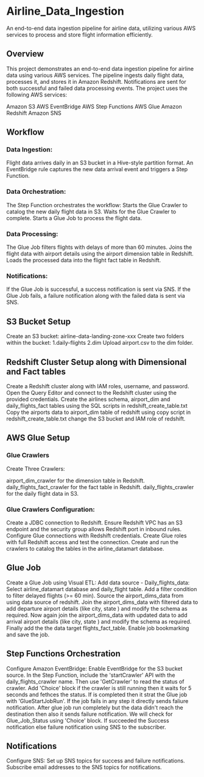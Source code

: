 # Airline_Data_Ingestion
An end-to-end data ingestion pipeline for airline data, utilizing various AWS services to process and store flight information efficiently.

## Overview
This project demonstrates an end-to-end data ingestion pipeline for airline data using various AWS services. The pipeline ingests daily flight data, processes it, and stores it in Amazon Redshift. Notifications are sent for both successful and failed data processing events. The project uses the following AWS services:

Amazon S3
AWS EventBridge
AWS Step Functions
AWS Glue
Amazon Redshift
Amazon SNS

## Workflow
### Data Ingestion:

Flight data arrives daily in an S3 bucket in a Hive-style partition format.
An EventBridge rule captures the new data arrival event and triggers a Step Function.

### Data Orchestration:

The Step Function orchestrates the workflow:
Starts the Glue Crawler to catalog the new daily flight data in S3.
Waits for the Glue Crawler to complete.
Starts a Glue Job to process the flight data.

### Data Processing:

The Glue Job filters flights with delays of more than 60 minutes.
Joins the flight data with airport details using the airport dimension table in Redshift.
Loads the processed data into the flight fact table in Redshift.

### Notifications:

If the Glue Job is successful, a success notification is sent via SNS.
If the Glue Job fails, a failure notification along with the failed data is sent via SNS.

## S3 Bucket Setup
Create an S3 bucket: airline-data-landing-zone-xxx
Create two folders within the bucket:
1.daily-flights
2.dim
Upload airport.csv to the dim folder.

## Redshift Cluster Setup along with Dimensional and Fact tables
Create a Redshift cluster along with IAM roles, username, and password.
Open the Query Editor and connect to the Redshift cluster using the provided credentials.
Create the airlines schema, airport_dim and daily_flights_fact tables using the SQL scripts in redshift_create_table.txt
Copy the airports data to airport_dim table of redshift using copy script in redshift_create_table.txt change the S3 bucket and IAM role of redshift.

## AWS Glue Setup
### Glue Crawlers
Create Three Crawlers:

airport_dim_crawler for the dimension table in Redshift.
daily_flights_fact_crawler for the fact table in Redshift.
daily_flights_crawler for the daily flight data in S3.
### Glue Crawlers Configuration:

Create a JDBC connection to Redshift.
Ensure Redshift VPC has an S3 endpoint and the security group allows Redshift port in inbound rules.
Configure Glue connections with Redshift credentials.
Create Glue roles with full Redshift access and test the connection.
Create and run the crawlers to catalog the tables in the airline_datamart database.

## Glue Job
Create a Glue Job using Visual ETL:
Add data source - Daily_flights_data: Select airline_datamart database and daily_flight table.
Add a filter condition to filter delayed flights (>= 60 min).
Source the airport_dims_data from using data source of redshift.
Join the airport_dims_data with filtered data to add departure airport details (like city, state ) and modify the schema as required.
Now again join the airport_dims_data with updated data to add arrival airport details (like city, state ) and modify the schema as required.
Finally add the the data target flights_fact_table.
Enable job bookmarking and save the job.

## Step Functions Orchestration
Configure Amazon EventBridge:
Enable EventBridge for the S3 bucket source.
In the Step Function, include the 'startCrawler' API with the daily_flights_crawler name.
Then use 'GetCrawler' to read the status of crawler.
Add 'Choice' block if the crawler is still running then it waits for 5 seconds and fethces the status. If is completed then it strat the Glue job with 'GlueStartJobRun'.
If the job fails in any step it directly sends faliure notification. After glue job run completely but the data didn't reach the destination then also it sends failure notification.
We will check for Glue_Job_Status using 'Choice' block. If succeeded the Success notification else failure notification using SNS to the subscriber.

## Notifications
Configure SNS:
Set up SNS topics for success and failure notifications.
Subscribe email addresses to the SNS topics for notifications.

